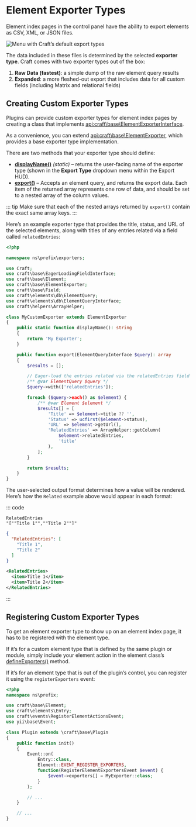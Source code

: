 # Element Exporter Types

Element index pages in the control panel have the ability to export elements as CSV, XML, or JSON files.

![Menu with Craft’s default export types](../images/exporters-default.png)

The data included in these files is determined by the selected **exporter type**. Craft comes with two exporter types out of the box:

1. **Raw Data (fastest)**: a simple dump of the raw element query results
2. **Expanded**: a more fleshed-out export that includes data for all custom fields (including Matrix and relational fields)

## Creating Custom Exporter Types

Plugins can provide custom exporter types for element index pages by creating a class that implements <api:craft\base\ElementExporterInterface>.

As a convenience, you can extend <api:craft\base\ElementExporter>, which provides a base exporter type implementation. 

There are two methods that your exporter type should define:

- **[displayName()](api:craft\base\ComponentInterface::displayName())** _(static)_ – returns the user-facing name of the exporter type (shown in the **Export Type** dropdown menu within the Export HUD).
- **[export()](craft\base\ElementExporterInterface::export())** – Accepts an element query, and returns the export data. Each item of the returned array represents one row of data, and should be set to a nested array of the column values.

::: tip
Make sure that each of the nested arrays returned by `export()` contain the exact same array keys.
:::

Here’s an example exporter type that provides the title, status, and URL of the selected elements, along with titles of any entries related via a field called `relatedEntries`:

```php
<?php

namespace ns\prefix\exporters;

use Craft;
use craft\base\EagerLoadingFieldInterface;
use craft\base\Element;
use craft\base\ElementExporter;
use craft\base\Field;
use craft\elements\db\ElementQuery;
use craft\elements\db\ElementQueryInterface;
use craft\helpers\ArrayHelper;

class MyCustomExporter extends ElementExporter
{
    public static function displayName(): string
    {
        return 'My Exporter';
    }

    public function export(ElementQueryInterface $query): array
    {
        $results = [];

        // Eager-load the entries related via the relatedEntries field
        /** @var ElementQuery $query */
        $query->with(['relatedEntries']);

        foreach ($query->each() as $element) {
            /** @var Element $element */
            $results[] = [
                'Title' => $element->title ?? '',
                'Status' => ucfirst($element->status),
                'URL' => $element->getUrl(),
                'RelatedEntries' => ArrayHelper::getColumn(
                    $element->relatedEntries,
                    'title'
                ),
            ];
        }

        return $results;
    }
}
```

The user-selected output format determines how a value will be rendered. Here’s how the `Related` example above would appear in each format:

::: code

```csv
RelatedEntries
"[""Title 1"",""Title 2""]"
```

```json
{
  "RelatedEntries": [
    "Title 1",
    "Title 2"
  ]
}
```

```xml
<RelatedEntries>
  <item>Title 1</item>
  <item>Title 2</item>
</RelatedEntries>
```

:::

## Registering Custom Exporter Types

To get an element exporter type to show up on an element index page, it has to be registered with the element type.

If it’s for a custom element type that is defined by the same plugin or module, simply include your element action in the element class’s [defineExporters()](element-types.md#index-page-exporters) method.

If it’s for an element type that is out of the plugin’s control, you can register it using the `registerExporters` event:

```php
<?php
namespace ns\prefix;

use craft\base\Element;
use craft\elements\Entry;
use craft\events\RegisterElementActionsEvent;
use yii\base\Event;

class Plugin extends \craft\base\Plugin
{
    public function init()
    {
        Event::on(
            Entry::class,
            Element::EVENT_REGISTER_EXPORTERS,
            function(RegisterElementExportersEvent $event) {
                $event->exporters[] = MyExporter::class;
            }
        );

        // ...
    }

    // ...
}
```
